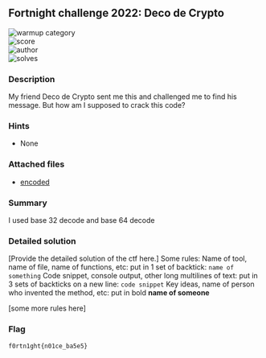 ## Fortnight challenge 2022: Deco de Crypto

![warmup category](https://img.shields.io/badge/Category-Cryptography-brightgreen.svg)  
![score](https://img.shields.io/badge/Score_after_CTF-200-blue.svg)  
![author](https://img.shields.io/badge/Author-SpookyFish%234588-blue.svg)  
![solves](https://img.shields.io/badge/Solves-34-lightgrey.svg)

### Description
My friend Deco de Crypto sent me this and challenged me to find his message. But how am I supposed to crack this code?

### Hints
- None

### Attached files
- [encoded](https://github.com/compsec-hcmus/hcmus-wu/raw/main/write-up/Fortnight%20Challenge%202022/Cryptography/Deco%20de%20Crypto/encoded)

### Summary
I used base 32 decode and base 64 decode

### Detailed solution
[Provide the detailed solution of the ctf here.]
Some rules:
Name of tool, name of file, name of functions, etc: put in 1 set of backtick:  `name of something`
Code snippet, console output, other long multilines of text: put in 3 sets of backticks on a new line: 
```code snippet```
Key ideas, name of person who invented the method, etc: put in bold **name of someone** 

[some more rules here]

### Flag
```
f0rtn1ght{n01ce_ba5e5}
```
